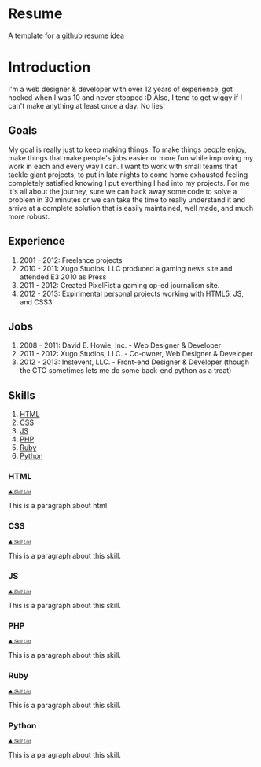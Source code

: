 Resume
======

A template for a github resume idea

Introduction
============
I'm a web designer & developer with over 12 years of experience, got hooked when I was 10 and never stopped :D Also, I tend to get wiggy if I can't make anything at least once a day. No lies!

Goals
-----
My goal is really just to keep making things. To make things people enjoy, make things that make people's jobs easier or more fun while improving my work in each and every way I can. I want to work with small teams that tackle giant projects, to put in late nights to come home exhausted feeling completely satisfied knowing I put everthing I had into my projects. For me it's all about the journey, sure we can hack away some code to solve a problem in 30 minutes or we can take the time to really understand it and arrive at a complete solution that is easily maintained, well made, and much more robust.

Experience
----------
  1. 2001 - 2012: Freelance projects
  2. 2010 - 2011: Xugo Studios, LLC produced a gaming news site and attended E3 2010 as Press
  3. 2011 - 2012: Created PixelFist a gaming op-ed journalism site.
  4. 2012 - 2013: Expirimental personal projects working with HTML5, JS, and CSS3.

Jobs
----
  1. 2008 - 2011: David E. Howie, Inc. - Web Designer & Developer
  2. 2011 - 2012: Xugo Studios, LLC. - Co-owner, Web Designer & Developer
  3. 2012 - 2013: Instevent, LLC. - Front-end Designer & Developer (though the CTO sometimes lets me do some back-end python as a treat)

Skills<a name="skills"></a>
------

  1. [HTML](#html)
  2. [CSS](css)
  3. [JS](js)
  4. [PHP](php)
  5. [Ruby](ruby)
  6. [Python](python)

### HTML<a name="html"></a> ###
<span style="font-size: 9px;">*[&#x25B2; Skill List](#skills)*</span>

This is a paragraph about html.

### CSS<a name="css"></a> ###
<span style="font-size: 9px;">*[&#x25B2; Skill List](#skills)*</span>

This is a paragraph about this skill.

### JS<a name="js"></a> ###
<span style="font-size: 9px;">*[&#x25B2; Skill List](#skills)*</span>

This is a paragraph about this skill.

### PHP<a name="php"></a> ###
<span style="font-size: 9px;">*[&#x25B2; Skill List](#skills)*</span>

This is a paragraph about this skill.

### Ruby<a name="ruby"></a> ###
<span style="font-size: 9px;">*[&#x25B2; Skill List](#skills)*</span>

This is a paragraph about this skill.

### Python<a name="python"></a> ###
<span style="font-size: 9px;">*[&#x25B2; Skill List](#skills)*</span>

This is a paragraph about this skill.
